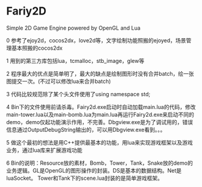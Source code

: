 # Fariy2D
Simple 2D Game Engine powered by OpenGL and Lua



0 参考了ejoy2d，cocos2dx，love2d等，文字绘制功能照搬的ejoyed，场景管理基本照搬的cocos2dx

1 用到的第三方库包括lua，tcmalloc，stb_image，glew等

2 程序最大的优点是简单明了，最大的缺点是绘制图形时没有合并batch，绘一张图提交一次。(不过可以修改lua来合并batch)

3 代码比较规范除了某个头文件使用了using namespace std;

4 Bin下的文件使用前请杀毒。Fairy2d.exe启动时自动加载main.lua的代码，修改main-tower.lua以及main-bomb.lua为main.lua再运行Fairy2d.exe来启动不同的demo，demo仅起功能演示作用，不完善。Dbgview.exe是为了调试用的，错误信息通过OutputDebugString输出的，可以用Dbgview.exe看到。。。

5 做这个最初的想法是用C++提供最基本的功能，用lua来实现游戏框架以及游戏业务，通过lua库来扩展游戏功能

6 Bin的说明：Resource放的素材，Bomb，Tower，Tank，Snake放的demo的业务逻辑。GL是OpenGL的图形操作的封装。DS是基本的数据结构。Net是luaSocket。 Tower和Tank下的scene.lua封装的是简单游戏框架。